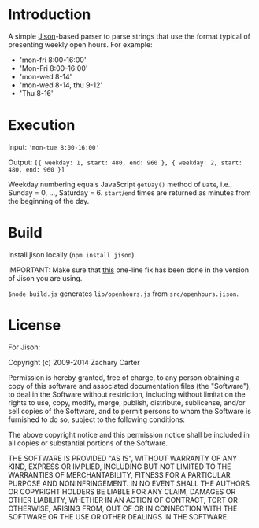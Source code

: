
# Introduction

A simple [Jison](https://github.com/zaach/jison)-based parser to parse strings that use the format typical of presenting weekly open hours. For example:

 * 'mon-fri 8:00-16:00'
 * 'Mon-Fri 8:00-16:00'
 * 'mon-wed 8-14'
 * 'mon-wed 8-14, thu 9-12'
 * 'Thu 8-16'

# Execution

Input: `'mon-tue 8:00-16:00'`

Output: `[{ weekday: 1, start: 480, end: 960 }, { weekday: 2, start: 480, end: 960 }]`

Weekday numbering equals JavaScript `getDay()` method of `Date`, i.e., Sunday = 0, ..., Saturday = 6. `start`/`end` times are returned as minutes from the beginning of the day.

# Build

Install jison locally (`npm install jison`).

IMPORTANT: Make sure that [this](https://github.com/zaach/jison/pull/267/files#r25562689) one-line fix has been done in the version of Jison you are using.

`$node build.js` generates `lib/openhours.js` from `src/openhours.jison`.

# License

For Jison:

Copyright (c) 2009-2014 Zachary Carter

Permission is hereby granted, free of charge, to any person obtaining a copy of this software and associated documentation files (the "Software"), to deal in the Software without restriction, including without limitation the rights to use, copy, modify, merge, publish, distribute, sublicense, and/or sell copies of the Software, and to permit persons to whom the Software is furnished to do so, subject to the following conditions:

The above copyright notice and this permission notice shall be included in all copies or substantial portions of the Software.

THE SOFTWARE IS PROVIDED "AS IS", WITHOUT WARRANTY OF ANY KIND, EXPRESS OR IMPLIED, INCLUDING BUT NOT LIMITED TO THE WARRANTIES OF MERCHANTABILITY, FITNESS FOR A PARTICULAR PURPOSE AND NONINFRINGEMENT. IN NO EVENT SHALL THE AUTHORS OR COPYRIGHT HOLDERS BE LIABLE FOR ANY CLAIM, DAMAGES OR OTHER LIABILITY, WHETHER IN AN ACTION OF CONTRACT, TORT OR OTHERWISE, ARISING FROM, OUT OF OR IN CONNECTION WITH THE SOFTWARE OR THE USE OR OTHER DEALINGS IN THE SOFTWARE.